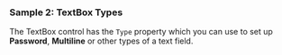 ### Sample 2: TextBox Types

The TextBox control has the `Type` property which you can use to set up **Password**, **Multiline** or other types of a text field.